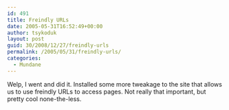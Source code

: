 ```yaml
---
id: 491
title: Freindly URLs
date: 2005-05-31T16:52:49+00:00
author: tsykoduk
layout: post
guid: 30/2008/12/27/freindly-urls
permalink: /2005/05/31/freindly-urls/
categories:
  - Mundane
---
```

Welp, I went and did it. Installed some more tweakage to the site that allows us to use freindly URLs to access pages. Not really that important, but pretty cool none-the-less.